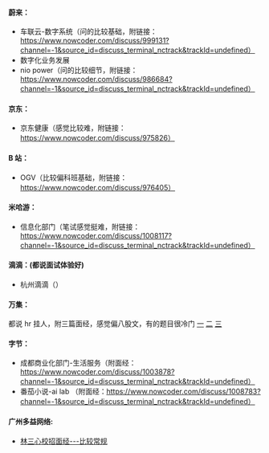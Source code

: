 #### 蔚来：
- 车联云-数字系统（问的比较基础，附链接：https://www.nowcoder.com/discuss/999131?channel=-1&source_id=discuss_terminal_nctrack&trackId=undefined）
- 数字化业务发展
- nio power（问的比较细节，附链接：https://www.nowcoder.com/discuss/986684?channel=-1&source_id=discuss_terminal_nctrack&trackId=undefined）

#### 京东：
- 京东健康（感觉比较难，附链接：https://www.nowcoder.com/discuss/975826）

#### B 站：
- OGV（比较偏科班基础，附链接：https://www.nowcoder.com/discuss/976405）

#### 米哈游：
- 信息化部门（笔试感觉挺难，附链接：https://www.nowcoder.com/discuss/1008117?channel=-1&source_id=discuss_terminal_nctrack&trackId=undefined）

#### 滴滴：(都说面试体验好)
- 杭州滴滴（）

#### 万集：
都说 hr 挂人，附三篇面经，感觉偏八股文，有的题目很冷门
[一](https://www.nowcoder.com/discuss/994431?channel=-1&source_id=discuss_terminal_nctrack&trackId=undefined)
[二](https://www.nowcoder.com/discuss/988905?channel=-1&source_id=discuss_terminal_nctrack&trackId=undefined)
[三](https://www.nowcoder.com/discuss/999031?channel=-1&source_id=discuss_terminal_nctrack&trackId=undefined)

#### 字节：
- 成都商业化部门-生活服务（附面经：https://www.nowcoder.com/discuss/1003878?channel=-1&source_id=discuss_terminal_nctrack&trackId=undefined）
- 番茄小说-ai lab （附面经：https://www.nowcoder.com/discuss/1008783?channel=-1&source_id=discuss_terminal_nctrack&trackId=undefined）

#### 广州多益网络:
- [林三心校招面经---比较常规](https://mp.weixin.qq.com/s/O2OJqPGkFkhhwjH-Pp8O_A)